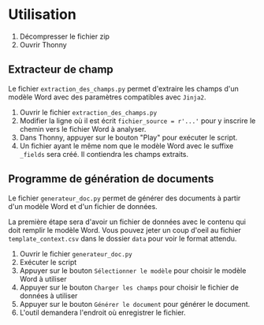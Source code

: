 # Utilisation

1. Décompresser le fichier zip
2. Ouvrir Thonny

## Extracteur de champ
Le fichier `extraction_des_champs.py` permet d'extraire les champs d'un modèle Word avec des paramètres compatibles avec `Jinja2`.

1. Ouvrir le fichier `extraction_des_champs.py`
2. Modifier la ligne où il est écrit `fichier_source = r'...'` pour y inscrire le chemin vers le fichier Word à analyser.
3. Dans Thonny, appuyer sur le bouton "Play" pour exécuter le script.
4. Un fichier ayant le même nom que le modèle Word avec le suffixe `_fields` sera créé. Il contiendra les champs extraits.


## Programme de génération de documents
Le fichier `generateur_doc.py` permet de générer des documents à partir d'un modèle Word et d'un fichier de données.

La première étape sera d'avoir un fichier de données avec le contenu qui doit remplir le modèle Word. Vous pouvez jeter un coup d'oeil au fichier `template_context.csv` dans le dossier `data` pour voir le format attendu.

1. Ouvrir le fichier `generateur_doc.py`
2. Exécuter le script
3. Appuyer sur le bouton `Sélectionner le modèle` pour choisir le modèle Word à utiliser
4. Appuyer sur le bouton `Charger les champs` pour choisir le fichier de données à utiliser
5. Appuyer sur le bouton `Générer le document` pour générer le document.
6. L'outil demandera l'endroit où enregistrer le fichier.

